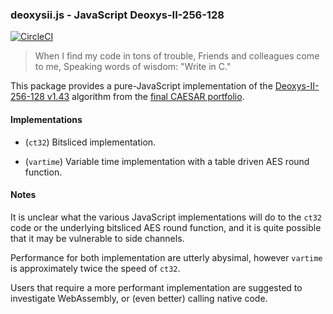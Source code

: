 ### deoxysii.js - JavaScript Deoxys-II-256-128
[![CircleCI](https://circleci.com/gh/oasislabs/deoxysii.js.svg?style=svg&circle-token=8b606daffa51d54f9fb41c95583ddebc59f064d9)](https://circleci.com/gh/oasislabs/deoxysii.js)

> When I find my code in tons of trouble,
> Friends and colleagues come to me,
> Speaking words of wisdom:
> "Write in C."

This package provides a pure-JavaScript implementation of the
[Deoxys-II-256-128 v1.43][1] algorithm from the [final CAESAR portfolio][2].

#### Implementations

 * (`ct32`) Bitsliced implementation.

 * (`vartime`) Variable time implementation with a table driven
   AES round function.

#### Notes

It is unclear what the various JavaScript implementations will do to the
`ct32` code or the underlying bitsliced AES round function, and it is
quite possible that it may be vulnerable to side channels.

Performance for both implementation are utterly abysimal, however `vartime`
is approximately twice the speed of `ct32`.

Users that require a more performant implementation are suggested to
investigate WebAssembly, or (even better) calling native code.

[1]: https://sites.google.com/view/deoxyscipher
[2]: https://competitions.cr.yp.to/caesar-submissions.html
